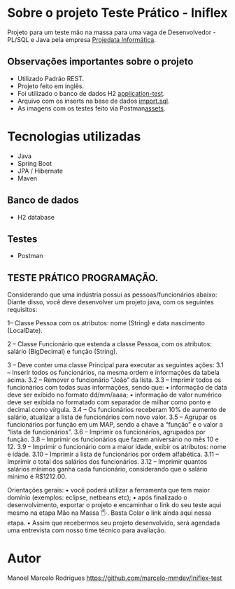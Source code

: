 # Sobre o projeto  Teste Prático - Iniflex

Projeto para um teste mão na massa para uma vaga de Desenvolvedor - PL/SQL e Java pela empresa [Projedata Informática](https://www.projedata.com.br).

## Observações importantes sobre o projeto

- Utilizado Padrão REST.
- Projeto feito em inglês.
- Foi utilizado o banco de dados H2 [application-test]().
- Arquivo com os inserts na base de dados [import.sql]().
- As imagens com os testes feito via Postman[assets]().

# Tecnologias utilizadas

- Java
- Spring Boot
- JPA / Hibernate
- Maven

## Banco de dados
- H2 database

## Testes
- Postman

## TESTE PRÁTICO PROGRAMAÇÃO.

Considerando que uma indústria possui as pessoas/funcionários abaixo:
Diante disso, você deve desenvolver um projeto java, com os seguintes requisitos:

1– Classe Pessoa com os atributos: nome (String) e data nascimento (LocalDate).

2 – Classe Funcionário que estenda a classe Pessoa, com os atributos: salário (BigDecimal) e função (String).

3 – Deve conter uma classe Principal para executar as seguintes ações:
3.1 – Inserir todos os funcionários, na mesma ordem e informações da tabela acima.
3.2 – Remover o funcionário “João” da lista.
3.3 – Imprimir todos os funcionários com todas suas informações, sendo que:
• informação de data deve ser exibido no formato dd/mm/aaaa;
• informação de valor numérico deve ser exibida no formatado com separador de milhar como ponto e decimal como vírgula.
3.4 – Os funcionários receberam 10% de aumento de salário, atualizar a lista de funcionários com novo valor.
3.5 – Agrupar os funcionários por função em um MAP, sendo a chave a “função” e o valor a “lista de funcionários”.
3.6 – Imprimir os funcionários, agrupados por função.
3.8 – Imprimir os funcionários que fazem aniversário no mês 10 e 12.
3.9 – Imprimir o funcionário com a maior idade, exibir os atributos: nome e idade.
3.10 – Imprimir a lista de funcionários por ordem alfabética.
3.11 – Imprimir o total dos salários dos funcionários.
3.12 – Imprimir quantos salários mínimos ganha cada funcionário, considerando que o salário mínimo é R$1212.00.

Orientações gerais:
• você poderá utilizar a ferramenta que tem maior domínio (exemplos: eclipse, netbeans etc);
• após finalizado o desenvolvimento, exportar o projeto e encaminhar o link do seu teste aqui mesmo na etapa Mão na Massa 🖐.
Basta Colar o link ainda aqui nessa etapa.
• Assim que recebermos seu projeto desenvolvido, será agendada uma entrevista com nosso time técnico para avaliação.


# Autor

Manoel Marcelo Rodrigues
https://github.com/marcelo-mmdev/Iniflex-test
